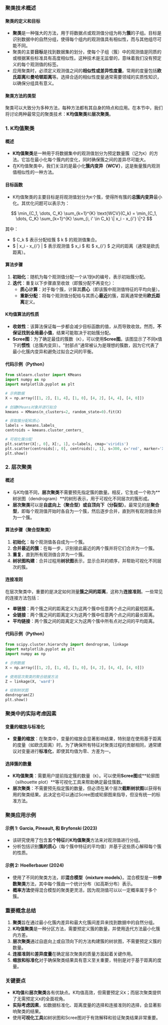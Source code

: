 ### 聚类技术概述

#### 聚类的定义和目标
- **聚类**是一种强大的方法，用于将数据点或观测值分组为称为**簇**的子组。目标是识别数据中的自然分组，使得每个组内的观测值具有相似性，而与其他组尽可能不同。
- 聚类的主要**目标**是找到数据集的划分，使每个子组（簇）中的观测值是同质的或根据某些标准具有高度相似性。这种技术是无监督的，意味着我们没有预定义的每个观测值的标签。
- 应用聚类时，必须定义观测值之间的**相似性或差异性度量**。常用的度量包括**欧氏距离**和**曼哈顿距离**等。选择合适的相似性度量通常需要领域的实质性知识，以确保分组具有意义。

#### 聚类方法的类型
聚类可以大致分为多种方法，每种方法都有其自身的特点和应用。在本节中，我们将讨论两种最常见的聚类技术：**K均值聚类**和**层次聚类**。

### 1. K均值聚类

#### 概述
- **K均值聚类**是一种用于将数据集中的观测值划分为预定数量簇（记为`K`）的方法。它旨在最小化每个簇内的变化，同时确保簇之间的差异尽可能大。
- 在K均值聚类中，我们关注的是最小化**簇内变异（WCV）**，这是衡量簇内观测值相似性的一种方法。

#### 目标函数
- K均值聚类的主要目标是将观测值划分为`K`个簇，使得所有簇的**总簇内变异**最小化。其优化问题可以表示为：
  
$$
\min_{C_1, \dots, C_K} \sum_{k=1}^{K} \text{WCV}(C_k) = \min_{C_1, \dots, C_K} \sum_{k=1}^{K} \sum_{i, i' \in C_k} \| x_i - x_{i'} \|^2
$$

  其中：
  - $ C_k $ 表示分配给簇 $ k $ 的观测值集合。
  - $ \| x_i - x_{i'} \| $ 表示观测值 $ x_i $ 和 $ x_{i'} $ 之间的距离（通常是欧氏距离）。

#### 算法步骤
1. **初始化**：随机为每个观测值分配一个从1到`K`的编号，表示初始簇分配。
2. **迭代**：重复以下步骤直至收敛（即簇分配不再变化）：
   - **质心计算**：对于每个簇，计算其**质心**（即该簇中观测值特征的平均向量）。
   - **重新分配**：将每个观测值分配给与其质心**最近**的簇，距离通常使用**欧氏距离**定义。

#### K均值算法的性质
- **收敛性**：该算法保证每一步都会减少目标函数的值，从而导致收敛。然而，**不保证找到全局最小值**，结果可能取决于初始簇分配。
- **Scree图**：为了确定最佳的簇数（`K`），可以使用**Scree图**。该图显示了不同`K`值下的**惯性**（总簇内变异）。"肘部点"通常被认为是理想的簇数，因为它代表了最小化簇内变异和避免过拟合之间的平衡。

#### 代码示例（Python）
```python
from sklearn.cluster import KMeans
import numpy as np
import matplotlib.pyplot as plt

# 示例数据
X = np.array([[1, 2], [1, 4], [1, 0], [4, 2], [4, 4], [4, 0]])

# 创建KMeans对象并进行拟合
kmeans = KMeans(n_clusters=2, random_state=0).fit(X)

# 获取簇分配和质心
labels = kmeans.labels_
centroids = kmeans.cluster_centers_

# 可视化簇分配
plt.scatter(X[:, 0], X[:, 1], c=labels, cmap='viridis')
plt.scatter(centroids[:, 0], centroids[:, 1], s=300, c='red', marker='X')
plt.show()
```

### 2. 层次聚类

#### 概述
- 与K均值不同，**层次聚类**不需要预先指定簇的数量。相反，它生成一个称为**树状图（dendrogram）**的树形表示，用于可视化不同层次的簇形成。
- **层次聚类**可以是**自底向上（聚合型）**或**自顶向下（分裂型）**。最常见的是**聚合型**，即每个观测值开始时各自为一个簇，然后逐步合并，直到所有观测值合并为一个簇。

#### 算法步骤（聚合型聚类）
1. **初始化**：每个观测值各自成为一个簇。
2. **合并最近的簇**：在每一步，识别彼此最近的两个簇并将它们合并为一个簇。
3. **重复**，直到所有观测值合并为一个簇。
4. **树状图构建**：合并过程用**树状图**表示，显示合并的顺序，并帮助可视化不同层次的簇。

#### 连接准则
在层次聚类中，重要的是决定如何测量**簇之间的距离**，这称为**连接准则**。一些常见的连接方法包括：
- **单链接**：两个簇之间的距离定义为这两个簇中任意两个点之间的最短距离。
- **全链接**：两个簇之间的距离定义为这两个簇中任意两个点之间的最长距离。
- **平均链接**：两个簇之间的距离定义为这两个簇中所有点对之间的平均距离。

#### 代码示例（Python）
```python
from scipy.cluster.hierarchy import dendrogram, linkage
import matplotlib.pyplot as plt
import numpy as np

# 示例数据
X = np.array([[1, 2], [1, 4], [1, 0], [4, 2], [4, 4], [4, 0]])

# 使用层次聚类的聚合链接方法
Z = linkage(X, 'ward')

# 绘制树状图
dendrogram(Z)
plt.show()
```

### 聚类中的实际考虑因素

#### 变量的缩放与标准化
- **变量的缩放**：在聚类中，变量的缩放会显著影响结果，特别是在使用基于距离的度量（如欧氏距离）时。为了确保所有特征对聚类过程的贡献相同，通常建议对变量进行**标准化**，即使其均值为零、方差为一。

#### 选择簇的数量
- **K均值聚类**：需要用户提前指定簇的数量（`K`）。可以使用**Scree图**或**轮廓图（silhouette plot）**等可视化工具来帮助确定最佳簇数。
- **层次聚类**：不需要预先指定簇的数量，但必须在某个层次**截断树状图**以获得有用的聚类结果。此决定也可以通过Scree图或轮廓图来指导，但没有统一的标准方法。

### 聚类应用示例

#### 示例 1: Garcia, Pineault, 和 Bryfonski (2023)
- 该研究使用了包含**五个特征**的**K均值聚类**方法来对观测值进行分组。
- 分析包括识别**簇的质心**（每个簇中特征的平均值）并基于这些质心解释每个簇的性质。

#### 示例 2: Hoellerbauer (2024)
- 使用了不同的聚类方法，即**混合模型（mixture models）**。混合模型是一种**参数聚类**方法，其中每个簇由一个统计分布（如高斯分布）表示。
- **概率方法**使得混合模型的聚类更灵活，因为观测值可以以一定概率属于多个簇。

### 重要概念总结

1. **聚类**旨在通过最小化簇内差异和最大化簇间差异来找到数据中的自然分组。
2. **K均值聚类**是一种分区方法，需要预定义簇的数量，并使用迭代方法最小化簇内方差。
3. **层次聚类**通过自底向上或自顶向下的方法构建簇的树状图，不需要预定义簇的数量。
4. **连接准则**和**差异度量**在确定层次聚类的质量方面起着关键作用。
5. **缩放和标准化**对于确保聚类结果具有意义至关重要，特别是对于基于距离的度量。

### 关键要点
- **K均值**和**层次聚类**各有优缺点。K均值高效，但需要预定义`K`；而层次聚类提供了无需预定义`K`的全面视角。
- **实际考虑因素**，如数据标准化、距离度量的选择和连接准则的选择，会显著影响聚类的结果。
- 使用**可视化工具**如树状图和Scree图对于有效解释和验证聚类结果非常重要。

